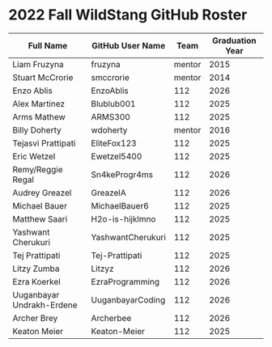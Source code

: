 # 2022 Fall WildStang GitHub Roster

| Full Name            | GitHub User Name     | Team   | Graduation Year |
| -------------------- | -------------------- | ------ | --------------- |
| Liam Fruzyna         | fruzyna              | mentor | 2015            |
| Stuart McCrorie      | smccrorie            | mentor | 2014            |
| Enzo Ablis           | EnzoAblis            | 112    | 2026            |
| Alex Martinez        | Blublub001           | 112    | 2025            |
| Arms Mathew          | ARMS300              | 112    | 2025            |
| Billy Doherty        | wdoherty             | mentor | 2016            |
| Tejasvi Prattipati   | EliteFox123          | 112    | 2025            |
| Eric Wetzel          | Ewetzel5400          | 112    | 2025            |
| Remy/Reggie Regal    | Sn4keProgr4ms        | 112    | 2026            |
| Audrey Greazel       | GreazelA             | 112    | 2026            |
| Michael Bauer        | MichaelBauer6        | 112    | 2025            |
| Matthew Saari        | H2o-is-hijklmno      | 112    | 2025            |
| Yashwant Cherukuri   | YashwantCherukuri    | 112    | 2025            |
| Tej Prattipati       | Tej-Prattipati       | 112    | 2025            |
| Litzy Zumba          | Litzyz               | 112    | 2026            |
| Ezra Koerkel         | EzraProgramming      | 112    | 2026            |
| Uuganbayar Undrakh-Erdene | UuganbayarCoding     | 112    | 2026            |
| Archer Brey          | Archerbee            | 112    | 2026            |
| Keaton Meier         | Keaton-Meier         | 112    | 2025            |
